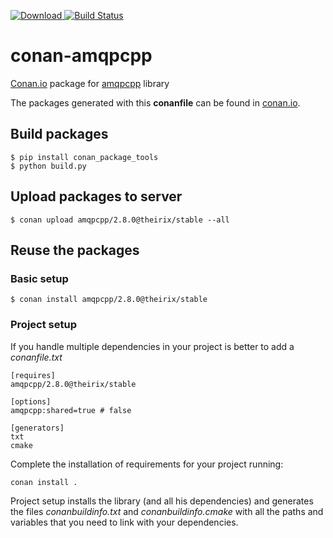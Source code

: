 [ ![Download](https://api.bintray.com/packages/theirix/conan-repo/amqpcpp%3Atheirix/images/download.svg) ](https://bintray.com/theirix/conan-repo/amqpcpp%3Atheirix/_latestVersion)
[![Build Status](https://travis-ci.org/theirix/conan-amqpcpp.svg)](https://travis-ci.org/theirix/conan-amqpcpp)

# conan-amqpcpp

[Conan.io](https://conan.io) package for [amqpcpp](https://github.com/CopernicaMarketingSoftware/AMQP-CPP) library

The packages generated with this **conanfile** can be found in [conan.io](https://conan.io/source/amqpcpp/2.8.0/theirix/stable).

## Build packages

    $ pip install conan_package_tools
    $ python build.py
    
## Upload packages to server

    $ conan upload amqpcpp/2.8.0@theirix/stable --all
    
## Reuse the packages

### Basic setup

    $ conan install amqpcpp/2.8.0@theirix/stable
    
### Project setup

If you handle multiple dependencies in your project is better to add a *conanfile.txt*
    
    [requires]
    amqpcpp/2.8.0@theirix/stable

    [options]
    amqpcpp:shared=true # false
    
    [generators]
    txt
    cmake

Complete the installation of requirements for your project running:</small></span>

    conan install . 

Project setup installs the library (and all his dependencies) and generates the files *conanbuildinfo.txt* and *conanbuildinfo.cmake* with all the paths and variables that you need to link with your dependencies.
